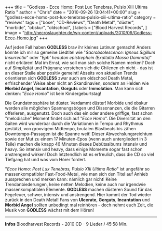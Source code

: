 +++
title = "Godless - Ecce Homo: Post Lux Tenebras, Pulsio XIII Ultima Ratio "
author = "Chris"
date = "2010-09-26 13:04:41+00:00"
slug = "godless-ecce-homo-post-lux-tenebras-pulsio-xiii-ultima-ratio"
category = "reviews"
tags = ["böse", "CD-Reviews", "Death Metal", "düster", "morbide", "obskur", "oldschool", ]
labels = ["Blood Harvest Records", ]
image = "http://necroslaughter.de/wp-content/uploads/2010/09/Godless-Ecce-Homo.jpg"
+++

Auf jeden Fall haben **GODLESS** brav ihr kleines Latinum gemacht! Anders könnte ich mir so gemeine Liedtitel wie "_Sacrobsolescence: Igneus Sigillum Insurrectio_" oder "_Eph' heauton epistrephein (Exaltatio Massa Damnata)_" nicht erklären! Mal im Ernst, wie soll man sich solche Namen merken?
Doch auf Simplizität und Prägnanz verstehen sich die Chilenen eh nicht - das ist an dieser Stelle aber positiv gemeint! Abseits von aktuellen Trends orientieren sich **GODLESS** zwar auch am oldschool Death Metal, erfrischender Weise aber nicht an Skandinavien, sondern an Helden wie **Morbid Angel**, **Incantation**, **Gorguts** oder **Immolation**. Man kann sich denken: "_Ecce Homo_" ist kein Kindergeburtstag!

Die Grundatmosphäre ist düster. Verdammt düster! Morbide und obskur werden alle möglichen Spannungsbögen und Dissonanzen, die die Gitarren offerieren, ausgenutzt. Doch auch das ein oder andere griffige, fast schon "melodische" Moment findet sich auf "_Ecce Homo_". Die Diversität an den Saiten wird wunderbar durch die Variationen in Tempo und Rhythmus gestützt, von groovigem Midtempo, brutalen Blastbeats bis zähen Downtempo-Passagen ist die Spanne weit! Dieser Abwechslungsreichtum sowie der Mut zu einem 17 Minuten-Epos (wenn auch untergliedert in 3 Teile) machen die knapp 46 Minuten dieses Debütsalbums intensiv und heavy. So intensiv und heavy, dass einige Momente sogar fast schon anstrengend wirken! Doch letztendlich ist es erfreulich, dass die CD so viel Tiefgang hat und was vom Hörer fordert.

"_Ecce Homo: Post Lux Tenebras, Pulsio XIII Ultima Ratio_" ist ungefähr so massenkompatibler Fast-Food-Metal, wie man sich den Titel auf Anhieb aussprechen und merken kann: nämlich gar nicht! Keine Trendanbiederungen, keine netten Melodien, keine auch nur irgendwie massenkompatiblen Elemente. **GODLESS** machen düsteren Sound für das Fegefeuer, schwer, intensiv und anstrengend. Hier kommt der Tod wieder zurück in den Death Metal! Fans von **Ulcerate**, **Gorguts**, **Incantation** und **Morbid Angel** sollten unbedingt mal reinhören - doch nehmt euch Zeit, die Musik von **GODLESS** wächst mit dem Hören!





---
**Infos**
Bloodharvest Records - 2010
CD - 9 Lieder / 45:58 Min.

